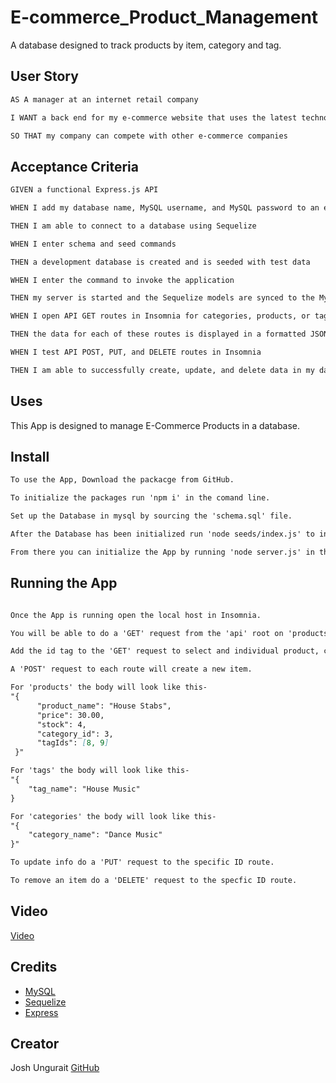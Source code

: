 # E-commerce_Product_Management
A database designed to track products by item, category and tag. 

## User Story

```md
AS A manager at an internet retail company

I WANT a back end for my e-commerce website that uses the latest technologies

SO THAT my company can compete with other e-commerce companies

```

## Acceptance Criteria

```md
GIVEN a functional Express.js API

WHEN I add my database name, MySQL username, and MySQL password to an environment variable file

THEN I am able to connect to a database using Sequelize

WHEN I enter schema and seed commands

THEN a development database is created and is seeded with test data

WHEN I enter the command to invoke the application

THEN my server is started and the Sequelize models are synced to the MySQL database

WHEN I open API GET routes in Insomnia for categories, products, or tags

THEN the data for each of these routes is displayed in a formatted JSON

WHEN I test API POST, PUT, and DELETE routes in Insomnia

THEN I am able to successfully create, update, and delete data in my database
```

## Uses
This App is designed to manage E-Commerce Products in a database. 

## Install
```md
To use the App, Download the packacge from GitHub.

To initialize the packages run 'npm i' in the comand line.

Set up the Database in mysql by sourcing the 'schema.sql' file.

After the Database has been initialized run 'node seeds/index.js' to initialize the Database seeds.

From there you can initialize the App by running 'node server.js' in the comand line. 
```

## Running the App
```md

Once the App is running open the local host in Insomnia.

You will be able to do a 'GET' request from the 'api' root on 'products', 'categories', and 'tag' routes.

Add the id tag to the 'GET' request to select and individual product, category or tag.

A 'POST' request to each route will create a new item. 

For 'products' the body will look like this- 
"{
      "product_name": "House Stabs",
      "price": 30.00,
      "stock": 4,
	  "category_id": 3,
      "tagIds": [8, 9]
 }"

For 'tags' the body will look like this- 
"{
    "tag_name": "House Music"
}

For 'categories' the body will look like this- 
"{
    "category_name": "Dance Music"
}"

To update info do a 'PUT' request to the specific ID route.

To remove an item do a 'DELETE' request to the specfic ID route.

```

## Video 
[Video]()



## Credits
* [MySQL](https://www.mysql.com/)
* [Sequelize](https://sequelize.org/)
* [Express](https://www.npmjs.com/package/express)

## Creator
Josh Ungurait
[GitHub](https://github.com/jbungurait/Babylon_Social)